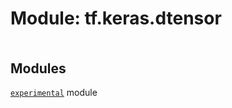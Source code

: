 <div itemscope itemtype="http://developers.google.com/ReferenceObject">
<meta itemprop="name" content="tf.keras.dtensor" />
<meta itemprop="path" content="Stable" />
</div>

# Module: tf.keras.dtensor

<!-- Insert buttons and diff -->

<table class="tfo-notebook-buttons tfo-api nocontent" align="left">

</table>







## Modules

[`experimental`](../../tf/keras/dtensor/experimental.md) module

